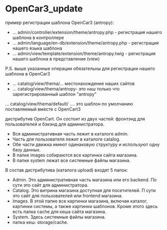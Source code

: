 # OpenCar3_update

пример регистрации шаблона OpenCar3 (antropy):

- ... admin/controller/extension/theme/antropy.php - регистрация нашего шаблона в контроллере
- ... admin/language/en-db/extension/theme/antropy.php - регистрация нашего языка шаблона
- ... admin/view/template/extension/theme/antropy.twig - регистрация нашего шаблона в представление (view)

P.S. выше указанные операции обязательны для регистрации нашего шаблона в OpenCar3

- ... catalog/view/thema/...  местонахождение наших сайтов 
- ... catalog/view/thema/antropy- это наш только что зарегистрированный шаблон "antropy"


... catalog/view/thema/default/ .... это шаблон по умолчанию поставляемый вместе c OpenCart3


дистрибутив OpenCart. Он состоит из двух частей: фронтэнд для пользователей и бэкэнд для администратора. 
- Вся административная часть лежит в каталоге admin. 
- Часть для пользователя лежит в каталоге catalog. 
- Обе части движка имеют одинаковую структуру и используют одну базу данных.
- В папке images собираются все картинки сайта магазина.
- В папке system лежат все системные файлы магазина.


В состав дистрибутива (каталога upload) входят 5 папок:
- Admin. Это административная часть магазина или его backend. По сути это сайт для администратора.
- Catalog. Это витрина магазина доступная для посетителей. П сути это сайт для пользователей или frontend магазина.
- Images. В этой папке все картинки магазина, включая каталог, картинки системы, а также картинки шаблонов. Кроме этого здесь есть папка cache для кеша сайта магазина.
- System. Здесь системные файлы магазина. 
- папка кеш: storage/cache.